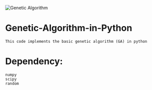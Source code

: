 ![Genetic Algorithm](https://www.google.com/imgres?imgurl=https%3A%2F%2Fi.gr-assets.com%2Fimages%2FS%2Fcompressed.photo.goodreads.com%2Fbooks%2F1348722238l%2F142613.jpg&imgrefurl=https%3A%2F%2Fwww.goodreads.com%2Fbook%2Fshow%2F142613.Genetic_Algorithms_in_Search_Optimization_and_Machine_Learning&docid=k7nxBhKm2sSr3M&tbnid=bnAttJ-D4lA_FM%3A&vet=10ahUKEwjvu-OyqcjkAhVScCsKHcNiA_IQMwiXASgjMCM..i&w=318&h=398&bih=529&biw=1280&q=genetic%20algorithm&ved=0ahUKEwjvu-OyqcjkAhVScCsKHcNiA_IQMwiXASgjMCM&iact=mrc&uact=8)
# Genetic-Algorithm-in-Python
    This code implements the basic genetic algorithm (GA) in python

# Dependency:
    numpy
    scipy
    random
